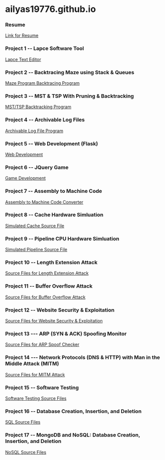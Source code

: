 # ailyas19776.github.io

### Resume
<a href="https://user-images.githubusercontent.com/97473935/197400375-634760ca-f809-483d-a111-9292744c6422.png"> Link for Resume </a>


### Project 1 -- Lapce Software Tool
[Lapce Text Editor](https://github.com/lapce/lapce.git)

### Project 2 -- Backtracing Maze using Stack & Queues
[Maze Program Backtracing Program](https://github.com/ailyas19776/Backtrack_Maze_Tool)

### Project 3 -- MST & TSP With Pruning & Backtracking
[MST/TSP Backtracking Program](https://github.com/ailyas19776/MST_TSP_BACKTRACKING)

### Project 4 -- Archivable Log Files
[Archivable Log File Program](https://github.com/ailyas19776/Archivable-Log-Files/)

### Project 5 -- Web Development (Flask)
[Web Development](https://drive.google.com/drive/folders/1aBNsWmCC31hYFjmJfkLUb1yOrK1stzd4?usp=sharing) <!--https://github.com/ailyas19776/bucket-->

### Project 6 -- JQuery Game
[Game Development](https://github.com/ailyas19776/JQuery_Game)

### Project 7 -- Assembly to Machine Code
[Assembly to Machine Code Converter](https://drive.google.com/drive/folders/1BZ2kKHM-j3ahywWaNtnk23QSaf9KYHYF?usp=sharing)

### Project 8 -- Cache Hardware Simluation
[Simulated Cache Source File](https://drive.google.com/drive/folders/1bIJ-g3KYgcbN5O8K_Y4kLUR_0jH2lnxN?usp=sharing)

### Project 9 -- Pipeline CPU Hardware Simluation
[Simulated Pipeline Source File](https://drive.google.com/drive/folders/1bIJ-g3KYgcbN5O8K_Y4kLUR_0jH2lnxN?usp=sharing)


### Project 10 -- Length Extension Attack 
[Source Files for Length Extension Attack](https://drive.google.com/drive/folders/1C5yte7S9jeEmaQT6XVErcgWpSwukQdXX?usp=sharing)

### Project 11 -- Buffer Overflow Attack 
[Source Files for Buffer Overflow Attack](https://drive.google.com/drive/folders/1hygs05kE39-tGrmePeRr5qyZtlhrUXps?usp=sharing)

### Project 12 -- Website Security & Exploitation
[Source Files for Website Security & Exploitation](https://drive.google.com/drive/folders/10PAXsTnYLIwnQMhOWAWX9xg8xVX0EcoO?usp=sharing)

### Project 13 --- ARP (SYN & ACK) Spoofing Monitor
[Source Files for ARP Spoof Checker](https://drive.google.com/drive/folders/1aTLd0zUfOQkh7_Qkh_6Ftl86g6qVETjr?usp=sharing)

### Project 14 --- Network Protocols (DNS & HTTP) with Man in the Middle Attack (MITM)
[Source Files for MITM Attack](https://drive.google.com/drive/folders/1E3hMGuQcfCY63tHFd0Sh5u0ZqaeXWu8x?usp=sharing)

### Project 15 -- Software Testing
[Software Testing Source Files](https://drive.google.com/drive/folders/1RTmY9p1YuE2KWwj0eUwTeWRPcX232XcT?usp=sharing)

### Project 16 -- Database Creation, Insertion, and Deletion
[SQL Source Files](https://github.com/ailyas19776/SQL-Database/)

### Project 17 -- MongoDB and NoSQL: Database Creation, Insertion, and Deletion
[NoSQL Source Files](https://drive.google.com/drive/folders/1Zpx-hOSltIYM4CtnM9t0aafSZSa8d9mt?usp=sharing)

